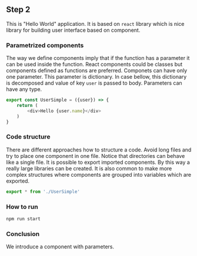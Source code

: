 ## Step 2

This is "Hello World" application.
It is based on `react` library which is nice library for building user interface based on component.

### Parametrized components

The way we define components imply that if the function has a parameter it can be used inside the function.
React components could be classes but components defined as functions are preferred.
Componets can have only one parameter. 
This parameter is dictionary. 
In case bellow, this dictionary is decomposed and value of key `user` is passed to body.
Parameters can have any type.

```js
export const UserSimple = ({user}) => {
    return (
        <div>Hello {user.name}</div>
    )
}
```
### Code structure

There are different approaches how to structure a code.
Avoid long files and try to place one component in one file.
Notice that directories can behave like a single file.
It is possible to export imported components.
By this way a really large libraries can be created.
It is also common to make more complex structures where components are grouped into variables which are exported.

```js
export * from './UserSimple'
```

### How to run
```bash
npm run start
```

### Conclusion

We introduce a component with parameters.